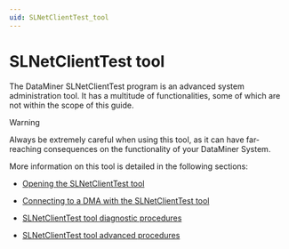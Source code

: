 ```yaml
---
uid: SLNetClientTest_tool
---
```


# SLNetClientTest tool

The DataMiner SLNetClientTest program is an advanced system administration tool. It has a multitude of functionalities, some of which are not within the scope of this guide.

> [!WARNING]
> Always be extremely careful when using this tool, as it can have far-reaching consequences on the functionality of your DataMiner System.

More information on this tool is detailed in the following sections:

- [Opening the SLNetClientTest tool](xref:Opening_the_SLNetClientTest_tool)

- [Connecting to a DMA with the SLNetClientTest tool](xref:Connecting_to_a_DMA_with_the_SLNetClientTest_tool)

- [SLNetClientTest tool diagnostic procedures](xref:SLNetClientTest_tool_diagnostic_procedures)

- [SLNetClientTest tool advanced procedures](xref:SLNetClientTest_tool_advanced_procedures)
